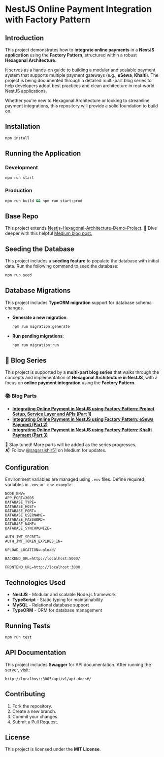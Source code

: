 # NestJS  Online Payment Integration with Factory Pattern

## Introduction

This project demonstrates how to **integrate online payments** in a **NestJS application** using the **Factory Pattern**, structured within a robust **Hexagonal Architecture**.

It serves as a hands-on guide to building a modular and scalable payment system that supports multiple payment gateways (e.g., **eSewa**, **Khalti**). The project is being documented through a detailed multi-part blog series to help developers adopt best practices and clean architecture in real-world NestJS applications.

Whether you're new to Hexagonal Architecture or looking to streamline payment integrations, this repository will provide a solid foundation to build on.

## Installation
```sh
npm install
```

## Running the Application
### Development
```sh
npm run start
```
### Production
```sh
npm run build && npm run start:prod
```

## Base Repo
This project extends [Nestjs-Hexagonal-Architecture-Demo-Project](https://github.com/sagarsishir51/Nestjs-Hexagonal-Architecture-Demo-Project).
📖 Dive deeper with this helpful  [Medium blog post.](https://medium.com/@sagarsishir51/mastering-hexagonal-architecture-in-nestjs-a-practical-guide-ccc10ed155bf)

## Seeding the Database
This project includes a **seeding feature** to populate the database with initial data. Run the following command to seed the database:
```sh
npm run seed
```

## Database Migrations
This project includes **TypeORM migration** support for database schema changes.
- **Generate a new migration**:
  ```sh
  npm run migration:generate
  ```
- **Run pending migrations**:
  ```sh
  npm run migration:run
  ```
## 📝 Blog Series

This project is supported by a **multi-part blog series** that walks through the concepts and implementation of **Hexagonal Architecture in NestJS**, with a focus on **online payment integration** using the **Factory Pattern**.

### 📚 Blog Parts
- **[Integrating Online Payment in NestJS using Factory Pattern: Project Setup, Service Layer and APIs (Part 1)](https://medium.com/@sagarsishir51/integrating-online-payment-in-nestjs-using-factory-pattern-project-setup-service-layer-and-apis-ec7884067de4)**
- **[Integrating Online Payment in NestJS using Factory Pattern: eSewa Payment (Part 2)](https://medium.com/@sagarsishir51/integrating-online-payment-in-nestjs-using-factory-pattern-esewa-payment-part-2-7c727a215d3b)**
- **[Integrating Online Payment in NestJS using Factory Pattern: Khalti Payment (Part 3)](https://medium.com/@sagarsishir51/integrating-online-payment-in-nestjs-using-factory-pattern-khalti-payment-part-3-97b89e744a54)**

🔔 Stay tuned! More parts will be added as the series progresses.  
📬 Follow [@sagarsishir51](https://medium.com/@sagarsishir51) on Medium for updates.

## Configuration
Environment variables are managed using `.env` files. Define required variables in `.env` or `.env.example`:
```env
NODE_ENV=
APP_PORT=3005
DATABASE_TYPE=
DATABASE_HOST=
DATABASE_PORT=
DATABASE_USERNAME=
DATABASE_PASSWORD=
DATABASE_NAME=
DATABASE_SYNCHRONIZE=

AUTH_JWT_SECRET=
AUTH_JWT_TOKEN_EXPIRES_IN=

UPLOAD_LOCATION=upload/

BACKEND_URL=http://localhost:5000/

FRONTEND_URL=http://localhost:3000
```

## Technologies Used
- **NestJS** - Modular and scalable Node.js framework
- **TypeScript** - Static typing for maintainability
- **MySQL** - Relational database support
- **TypeORM** - ORM for database management

## Running Tests
```sh
npm run test
```

## API Documentation
This project includes **Swagger** for API documentation. After running the server, visit:
```
http://localhost:3005/api/v1/api-docs#/
```

## Contributing
1. Fork the repository.
2. Create a new branch.
3. Commit your changes.
4. Submit a Pull Request.

## License
This project is licensed under the **MIT License**.

